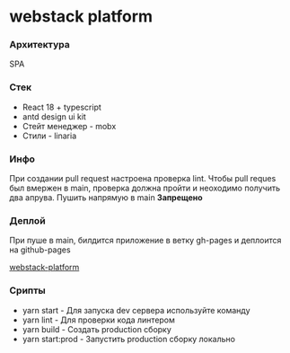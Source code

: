 # webstack platform
### Архитектура
SPA

### Стек
- React 18 + typescript
- antd design ui kit
- Стейт менеджер - mobx
- Стили - linaria
 
### Инфо
При создании pull request настроена проверка lint. Чтобы pull reques был вмержен
в main, проверка должна пройти и неоходимо получить два апрува. Пушить напрямую в main **Запрещено**

### Деплой
При пуше в main, билдится приложение в ветку gh-pages и деплоится на github-pages

[webstack-platform](https://vosdux.github.io/webstack-platform/)

### Срипты
- yarn start - Для запуска dev сервера используйте команду 
- yarn lint - Для проверки кода линтером
- yarn build - Создать production сборку
- yarn start:prod - Запустить production сборку локально